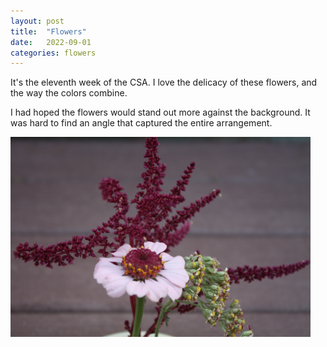 ```yaml
---
layout: post
title:  "Flowers"
date:   2022-09-01
categories: flowers
---
```


It's the eleventh week of the CSA. I love the delicacy of these flowers, and the way the colors combine.

I had hoped the flowers would stand out more against the background. It was hard to find an angle that captured the entire arrangement.

<img src="/img/2022-09-01-flowers-1.jpg" alt="Flower arrangement" style="max-width: 50vw"/>
